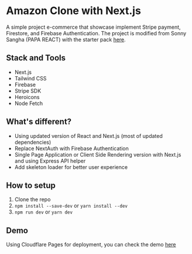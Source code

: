# Amazon Clone with Next.js
A simple project e-commerce that showcase implement Stripe payment, Firestore, and Firebase Authentication. The project is modified from Sonny Sangha (PAPA REACT) with the starter pack [here](https://github.com/sonnysangha/Amazon-starter-template-nextjs).

## Stack and Tools
- Next.js
- Tailwind CSS
- Firebase
- Stripe SDK
- Heroicons
- Node Fetch

## What's different?
- Using updated version of React and Next.js (most of updated dependencies)
- Replace NextAuth with Firebase Authentication
- Single Page Application or Client Side Rendering version with Next.js and using Express API helper
- Add skeleton loader for better user experience

## How to setup
1) Clone the repo
2) ```npm install --save-dev``` or ```yarn install --dev```
3) ```npm run dev``` or ```yarn dev```

## Demo
Using Cloudflare Pages for deployment, you can check the demo [here](https://next-amazon.pages.dev)
